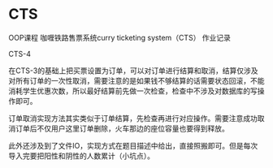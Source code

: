 # CTS

OOP课程 咖喱铁路售票系统curry ticketing system（CTS） 作业记录

CTS-4

在CTS-3的基础上把买票设置为订单，可以对订单进行结算和取消，结算仅涉及对所有订单的一次性取消，需要注意的是如果钱不够结算的话需要状态回滚，不能消耗学生优惠次数，所以最好结算前先做一次检查，检查中不涉及对数据库的写操作即可。

订单取消实现方法其实类似于订单结算，先检查再进行对应操作。需要注意成功取消订单后不仅用户这里订单删除，火车那边的座位容量也要得到释放。

此外还涉及到了文件IO，实现方式在题目描述中给出，直接照搬即可。但是每次导入完要把阳性和阴性的人数累计（小坑点）。
